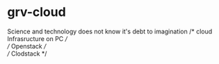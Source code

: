 # grv-cloud
Science and technology  does not know it's debt to imagination 
/* cloud Infrasructure on PC */  
/* Openstack */  
/* Clodstack */
